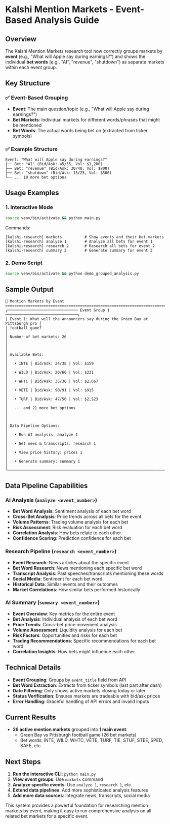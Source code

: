 # Kalshi Mention Markets - Event-Based Analysis Guide

## Overview

The Kalshi Mention Markets research tool now correctly groups markets by **event** (e.g., "What will Apple say during earnings?") and shows the individual **bet words** (e.g., "AI", "revenue", "shutdown") as separate markets within each event group.

## Key Structure

### ✅ **Event-Based Grouping**
- **Event**: The main question/topic (e.g., "What will Apple say during earnings?")
- **Bet Markets**: Individual markets for different words/phrases that might be mentioned
- **Bet Words**: The actual words being bet on (extracted from ticker symbols)

### ✅ **Example Structure**
```
Event: "What will Apple say during earnings?"
├── Bet: "AI" (Bid/Ask: 45/55, Vol: $1,200)
├── Bet: "revenue" (Bid/Ask: 30/40, Vol: $800)
├── Bet: "shutdown" (Bid/Ask: 15/25, Vol: $500)
└── ... 10 more bet options
```

## Usage Examples

### 1. Interactive Mode
```bash
source venv/bin/activate && python main.py
```

Commands:
```
[kalshi-research] markets          # Show events and their bet markets
[kalshi-research] analyze 1        # Analyze all bets for event 1
[kalshi-research] research 2       # Research all bets for event 2
[kalshi-research] summary 3        # Generate summary for event 3
```

### 2. Demo Script
```bash
source venv/bin/activate && python demo_grouped_analysis.py
```

## Sample Output

```
📢 Mention Markets by Event
================================================================================
╭─────────────────────────────── Event Group 1 ────────────────────────────────╮
│ Event 1: What will the announcers say during the Green Bay at Pittsburgh pro │
│ football game?                                                               │
│ Number of bet markets: 26                                                    │
│                                                                              │
│ Available Bets:                                                              │
│   • INTE | Bid/Ask: 24/38 | Vol: $159                                        │
│   • WILD | Bid/Ask: 20/60 | Vol: $231                                        │
│   • WHTC | Bid/Ask: 35/36 | Vol: $2,667                                      │
│   • VETE | Bid/Ask: 90/91 | Vol: $915                                        │
│   • TURF | Bid/Ask: 47/50 | Vol: $2,523                                      │
│   ... and 21 more bet options                                                │
│                                                                              │
│ Data Pipeline Options:                                                       │
│   • Run AI analysis: analyze 1                                               │
│   • Get news & transcripts: research 1                                       │
│   • View price history: prices 1                                             │
│   • Generate summary: summary 1                                              │
╰──────────────────────────────────────────────────────────────────────────────╯
```

## Data Pipeline Capabilities

### AI Analysis (`analyze <event_number>`)
- **Bet Word Analysis**: Sentiment analysis of each bet word
- **Cross-Bet Analysis**: Price trends across all bets for the event
- **Volume Patterns**: Trading volume analysis for each bet
- **Risk Assessment**: Risk evaluation for each bet word
- **Correlation Analysis**: How bets relate to each other
- **Confidence Scoring**: Prediction confidence for each bet

### Research Pipeline (`research <event_number>`)
- **Event Research**: News articles about the specific event
- **Bet Word Research**: News mentioning each specific bet word
- **Transcript Analysis**: Past speeches/transcripts mentioning these words
- **Social Media**: Sentiment for each bet word
- **Historical Data**: Similar events and their outcomes
- **Market Correlations**: How similar bets performed historically

### AI Summary (`summary <event_number>`)
- **Event Overview**: Key metrics for the entire event
- **Bet Analysis**: Individual analysis of each bet word
- **Price Trends**: Cross-bet price movement analysis
- **Volume Assessment**: Liquidity analysis for each bet
- **Risk Factors**: Opportunities and risks for each bet
- **Trading Recommendations**: Specific recommendations for each bet word
- **Correlation Insights**: How bets might influence each other

## Technical Details

- **Event Grouping**: Groups by `event_title` field from API
- **Bet Word Extraction**: Extracts from ticker symbols (last part after dash)
- **Date Filtering**: Only shows active markets closing today or later
- **Status Verification**: Ensures markets are tradeable with bid/ask prices
- **Error Handling**: Graceful handling of API errors and invalid inputs

## Current Results

- **26 active mention markets** grouped into **1 main event**:
  - Green Bay vs Pittsburgh football game (26 bet markets)
  - Bet words: INTE, WILD, WHTC, VETE, TURF, TIE, STUF, STEE, SPED, SAFE, etc.

## Next Steps

1. **Run the interactive CLI**: `python main.py`
2. **View event groups**: Use `markets` command
3. **Analyze specific events**: Use `analyze 1`, `research 1`, etc.
4. **Extend data pipelines**: Add more sophisticated analysis features
5. **Add more data sources**: Integrate news, transcripts, social media

This system provides a powerful foundation for researching mention markets by event, making it easy to run comprehensive analysis on all related bet markets for a specific event.

